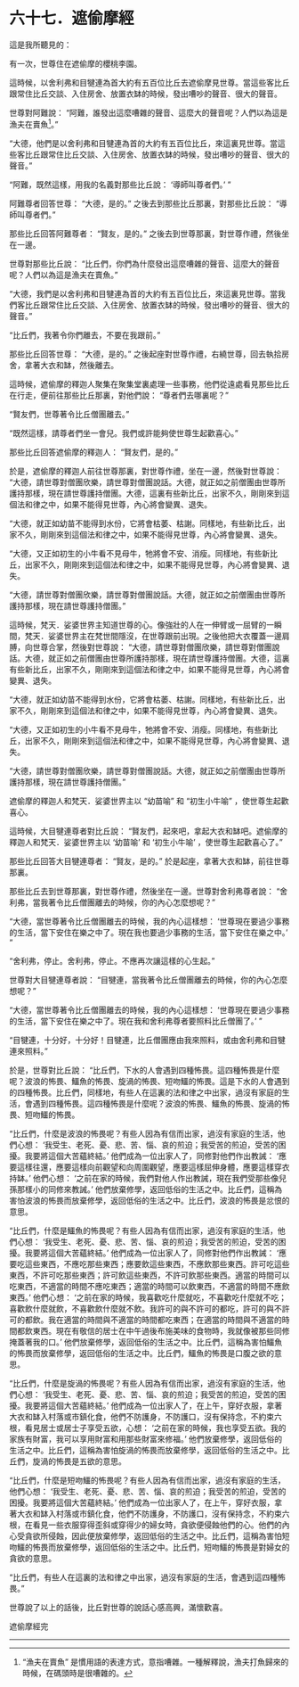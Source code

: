 # 六十七．遮偷摩經

這是我所聽見的：

有一次，世尊住在遮偷摩的櫻桃李園。

這時候，以舍利弗和目犍連為首大約有五百位比丘去遮偷摩見世尊。當這些客比丘跟常住比丘交談、入住房舍、放置衣缽的時候，發出嘈吵的聲音、很大的聲音。

世尊對阿難說： “阿難，誰發出這麼嘈雜的聲音、這麼大的聲音呢？人們以為這是漁夫在賣魚[^1]。”

“大德，他們是以舍利弗和目犍連為首的大約有五百位比丘，來這裏見世尊。當這些客比丘跟常住比丘交談、入住房舍、放置衣缽的時候，發出嘈吵的聲音、很大的聲音。”

“阿難，既然這樣，用我的名義對那些比丘說： ‘導師叫尊者們。’ ”

阿難尊者回答世尊： “大德，是的。” 之後去到那些比丘那裏，對那些比丘說： “導師叫尊者們。”

那些比丘回答阿難尊者： “賢友，是的。” 之後去到世尊那裏，對世尊作禮，然後坐在一邊。

世尊對那些比丘說： “比丘們，你們為什麼發出這麼嘈雜的聲音、這麼大的聲音呢？人們以為這是漁夫在賣魚。”

“大德，我們是以舍利弗和目犍連為首的大約有五百位比丘，來這裏見世尊。當我們客比丘跟常住比丘交談、入住房舍、放置衣缽的時候，發出嘈吵的聲音、很大的聲音。”

“比丘們，我著令你們離去，不要在我跟前。”

那些比丘回答世尊： “大德，是的。” 之後起座對世尊作禮，右繞世尊，回去執拾房舍，拿著大衣和缽，然後離去。

這時候，遮偷摩的釋迦人聚集在聚集堂裏處理一些事務，他們從遠處看見那些比丘在行走，便前往那些比丘那裏，對他們說： “尊者們去哪裏呢？”

“賢友們，世尊著令比丘僧團離去。”

“既然這樣，請尊者們坐一會兒。我們或許能夠使世尊生起歡喜心。”

那些比丘回答遮偷摩的釋迦人： “賢友們，是的。”

於是，遮偷摩的釋迦人前往世尊那裏，對世尊作禮，坐在一邊，然後對世尊說： “大德，請世尊對僧團欣樂，請世尊對僧團說話。大德，就正如之前僧團由世尊所護持那樣，現在請世尊護持僧團。大德，這裏有些新比丘，出家不久，剛剛來到這個法和律之中，如果不能得見世尊，內心將會變異、退失。

“大德，就正如幼苗不能得到水份，它將會枯萎、枯謝。同樣地，有些新比丘，出家不久，剛剛來到這個法和律之中，如果不能得見世尊，內心將會變異、退失。

“大德，又正如初生的小牛看不見母牛，牠將會不安、消瘦。同樣地，有些新比丘，出家不久，剛剛來到這個法和律之中，如果不能得見世尊，內心將會變異、退失。

“大德，請世尊對僧團欣樂，請世尊對僧團說話。大德，就正如之前僧團由世尊所護持那樣，現在請世尊護持僧團。”

這時候，梵天．娑婆世界主知道世尊的心。像強壯的人在一伸臂或一屈臂的一瞬間，梵天．娑婆世界主在梵世間隱沒，在世尊跟前出現。之後他把大衣覆蓋一邊肩膊，向世尊合掌，然後對世尊說： “大德，請世尊對僧團欣樂，請世尊對僧團說話。大德，就正如之前僧團由世尊所護持那樣，現在請世尊護持僧團。大德，這裏有些新比丘，出家不久，剛剛來到這個法和律之中，如果不能得見世尊，內心將會變異、退失。

“大德，就正如幼苗不能得到水份，它將會枯萎、枯謝。同樣地，有些新比丘，出家不久，剛剛來到這個法和律之中，如果不能得見世尊，內心將會變異、退失。

“大德，又正如初生的小牛看不見母牛，牠將會不安、消瘦。同樣地，有些新比丘，出家不久，剛剛來到這個法和律之中，如果不能得見世尊，內心將會變異、退失。

“大德，請世尊對僧團欣樂，請世尊對僧團說話。大德，就正如之前僧團由世尊所護持那樣，現在請世尊護持僧團。”

遮偷摩的釋迦人和梵天．娑婆世界主以 “幼苗喻” 和 “初生小牛喻” ，使世尊生起歡喜心。

這時候，大目犍連尊者對比丘說： “賢友們，起來吧，拿起大衣和缽吧。遮偷摩的釋迦人和梵天．娑婆世界主以 ‘幼苗喻’ 和 ‘初生小牛喻’ ，使世尊生起歡喜心了。”

那些比丘回答大目犍連尊者： “賢友，是的。” 於是起座，拿著大衣和缽，前往世尊那裏。

那些比丘去到世尊那裏，對世尊作禮，然後坐在一邊。世尊對舍利弗尊者說： “舍利弗，當我著令比丘僧團離去的時候，你的內心怎麼想呢？”

“大德，當世尊著令比丘僧團離去的時候，我的內心這樣想： ‘世尊現在要過少事務的生活，當下安住在樂之中了。現在我也要過少事務的生活，當下安住在樂之中。’ ”

“舍利弗，停止。舍利弗，停止。不應再次讓這樣的心生起。”

世尊對大目犍連尊者說： “目犍連，當我著令比丘僧團離去的時候，你的內心怎麼想呢？”

“大德，當世尊著令比丘僧團離去的時候，我的內心這樣想： ‘世尊現在要過少事務的生活，當下安住在樂之中了。現在我和舍利弗尊者要照料比丘僧團了。’ ”

“目犍連，十分好，十分好！目犍連，比丘僧團應由我來照料，或由舍利弗和目犍連來照料。”

於是，世尊對比丘說： “比丘們，下水的人會遇到四種怖畏。這四種怖畏是什麼呢？波浪的怖畏、鱷魚的怖畏、旋渦的怖畏、短吻鱷的怖畏。這是下水的人會遇到的四種怖畏。比丘們，同樣地，有些人在這裏的法和律之中出家，過沒有家庭的生活，會遇到四種怖畏。這四種怖畏是什麼呢？波浪的怖畏、鱷魚的怖畏、旋渦的怖畏、短吻鱷的怖畏。

“比丘們，什麼是波浪的怖畏呢？有些人因為有信而出家，過沒有家庭的生活，他們心想： ‘我受生、老死、憂、悲、苦、惱、哀的煎迫；我受苦的煎迫，受苦的困擾。我要將這個大苦蘊終結。’ 他們成為一位出家人了，同修對他們作出教誡： ‘應要這樣往還，應要這樣向前觀望和向周圍觀望，應要這樣屈伸身體，應要這樣穿衣持缽。’ 他們心想： ‘之前在家的時候，我們對他人作出教誡，現在我們受那些像兒孫那樣小的同修來教誡。’ 他們放棄修學，返回低俗的生活之中。比丘們，這稱為害怕波浪的怖畏而放棄修學，返回低俗的生活之中。比丘們，波浪的怖畏是忿恨的意思。

“比丘們，什麼是鱷魚的怖畏呢？有些人因為有信而出家，過沒有家庭的生活，他們心想： ‘我受生、老死、憂、悲、苦、惱、哀的煎迫；我受苦的煎迫，受苦的困擾。我要將這個大苦蘊終結。’ 他們成為一位出家人了，同修對他們作出教誡： ‘應要吃這些東西，不應吃那些東西；應要飲這些東西，不應飲那些東西。許可吃這些東西，不許可吃那些東西；許可飲這些東西，不許可飲那些東西。適當的時間可以吃東西，不適當的時間不應吃東西；適當的時間可以飲東西，不適當的時間不應飲東西。’ 他們心想： ‘之前在家的時候，我喜歡吃什麼就吃，不喜歡吃什麼就不吃；喜歡飲什麼就飲，不喜歡飲什麼就不飲。我許可的與不許可的都吃，許可的與不許可的都飲。我在適當的時間與不適當的時間都吃東西；在適當的時間與不適當的時間都飲東西。現在有敬信的居士在中午過後布施美味的食物時，我就像被那些同修掩蓋著我的口。’ 他們放棄修學，返回低俗的生活之中。比丘們，這稱為害怕鱷魚的怖畏而放棄修學，返回低俗的生活之中。比丘們，鱷魚的怖畏是口腹之欲的意思。

“比丘們，什麼是旋渦的怖畏呢？有些人因為有信而出家，過沒有家庭的生活，他們心想： ‘我受生、老死、憂、悲、苦、惱、哀的煎迫；我受苦的煎迫，受苦的困擾。我要將這個大苦蘊終結。’ 他們成為一位出家人了，在上午，穿好衣服，拿著大衣和缽入村落或市鎮化食，他們不防護身，不防護口，沒有保持念，不約束六根，看見居士或居士子享受五欲，心想： ‘之前在家的時候，我也享受五欲。我的家族有財富，我可以享用財富和用那些財富來修福。’ 他們放棄修學，返回低俗的生活之中。比丘們，這稱為害怕旋渦的怖畏而放棄修學，返回低俗的生活之中。比丘們，旋渦的怖畏是五欲的意思。

“比丘們，什麼是短吻鱷的怖畏呢？有些人因為有信而出家，過沒有家庭的生活，他們心想： ‘我受生、老死、憂、悲、苦、惱、哀的煎迫；我受苦的煎迫，受苦的困擾。我要將這個大苦蘊終結。’ 他們成為一位出家人了，在上午，穿好衣服，拿著大衣和缽入村落或市鎮化食，他們不防護身，不防護口，沒有保持念，不約束六根，在看見一些衣服穿得歪斜或穿得少的婦女時，貪欲便侵蝕他們的心。他們的內心受貪欲所侵蝕，因此便放棄修學，返回低俗的生活之中。比丘們，這稱為害怕短吻鱷的怖畏而放棄修學，返回低俗的生活之中。比丘們，短吻鱷的怖畏是對婦女的貪欲的意思。

“比丘們，有些人在這裏的法和律之中出家，過沒有家庭的生活，會遇到這四種怖畏。”

世尊說了以上的話後，比丘對世尊的說話心感高興，滿懷歡喜。

遮偷摩經完

---

[^1]: “漁夫在賣魚” 是慣用語的表達方式，意指嘈雜。一種解釋說，漁夫打魚歸來的時候，在碼頭時是很嘈雜的。
